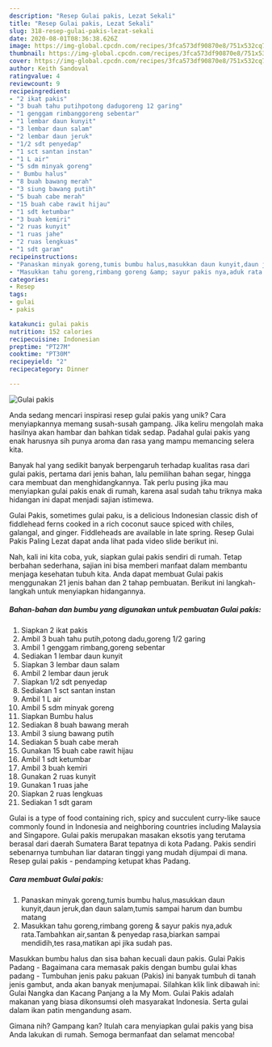 ```yaml
---
description: "Resep Gulai pakis, Lezat Sekali"
title: "Resep Gulai pakis, Lezat Sekali"
slug: 318-resep-gulai-pakis-lezat-sekali
date: 2020-08-01T08:36:38.626Z
image: https://img-global.cpcdn.com/recipes/3fca573df90870e8/751x532cq70/gulai-pakis-foto-resep-utama.jpg
thumbnail: https://img-global.cpcdn.com/recipes/3fca573df90870e8/751x532cq70/gulai-pakis-foto-resep-utama.jpg
cover: https://img-global.cpcdn.com/recipes/3fca573df90870e8/751x532cq70/gulai-pakis-foto-resep-utama.jpg
author: Keith Sandoval
ratingvalue: 4
reviewcount: 9
recipeingredient:
- "2 ikat pakis"
- "3 buah tahu putihpotong dadugoreng 12 garing"
- "1 genggam rimbanggoreng sebentar"
- "1 lembar daun kunyit"
- "3 lembar daun salam"
- "2 lembar daun jeruk"
- "1/2 sdt penyedap"
- "1 sct santan instan"
- "1 L air"
- "5 sdm minyak goreng"
- " Bumbu halus"
- "8 buah bawang merah"
- "3 siung bawang putih"
- "5 buah cabe merah"
- "15 buah cabe rawit hijau"
- "1 sdt ketumbar"
- "3 buah kemiri"
- "2 ruas kunyit"
- "1 ruas jahe"
- "2 ruas lengkuas"
- "1 sdt garam"
recipeinstructions:
- "Panaskan minyak goreng,tumis bumbu halus,masukkan daun kunyit,daun jeruk,dan daun salam,tumis sampai harum dan bumbu matang"
- "Masukkan tahu goreng,rimbang goreng &amp; sayur pakis nya,aduk rata.Tambahkan air,santan &amp; penyedap rasa,biarkan sampai mendidih,tes rasa,matikan api jika sudah pas."
categories:
- Resep
tags:
- gulai
- pakis

katakunci: gulai pakis 
nutrition: 152 calories
recipecuisine: Indonesian
preptime: "PT27M"
cooktime: "PT30M"
recipeyield: "2"
recipecategory: Dinner

---
```



![Gulai pakis](https://img-global.cpcdn.com/recipes/3fca573df90870e8/751x532cq70/gulai-pakis-foto-resep-utama.jpg)

Anda sedang mencari inspirasi resep gulai pakis yang unik? Cara menyiapkannya memang susah-susah gampang. Jika keliru mengolah maka hasilnya akan hambar dan bahkan tidak sedap. Padahal gulai pakis yang enak harusnya sih punya aroma dan rasa yang mampu memancing selera kita.

Banyak hal yang sedikit banyak berpengaruh terhadap kualitas rasa dari gulai pakis, pertama dari jenis bahan, lalu pemilihan bahan segar, hingga cara membuat dan menghidangkannya. Tak perlu pusing jika mau menyiapkan gulai pakis enak di rumah, karena asal sudah tahu triknya maka hidangan ini dapat menjadi sajian istimewa.

Gulai Pakis, sometimes gulai paku, is a delicious Indonesian classic dish of fiddlehead ferns cooked in a rich coconut sauce spiced with chiles, galangal, and ginger. Fiddleheads are available in late spring. Resep Gulai Pakis Paling Lezat dapat anda lihat pada video slide berikut ini.


Nah, kali ini kita coba, yuk, siapkan gulai pakis sendiri di rumah. Tetap berbahan sederhana, sajian ini bisa memberi manfaat dalam membantu menjaga kesehatan tubuh kita. Anda dapat membuat Gulai pakis menggunakan 21 jenis bahan dan 2 tahap pembuatan. Berikut ini langkah-langkah untuk menyiapkan hidangannya.

<!--inarticleads1-->

##### Bahan-bahan dan bumbu yang digunakan untuk pembuatan Gulai pakis:

1. Siapkan 2 ikat pakis
1. Ambil 3 buah tahu putih,potong dadu,goreng 1/2 garing
1. Ambil 1 genggam rimbang,goreng sebentar
1. Sediakan 1 lembar daun kunyit
1. Siapkan 3 lembar daun salam
1. Ambil 2 lembar daun jeruk
1. Siapkan 1/2 sdt penyedap
1. Sediakan 1 sct santan instan
1. Ambil 1 L air
1. Ambil 5 sdm minyak goreng
1. Siapkan  Bumbu halus
1. Sediakan 8 buah bawang merah
1. Ambil 3 siung bawang putih
1. Sediakan 5 buah cabe merah
1. Gunakan 15 buah cabe rawit hijau
1. Ambil 1 sdt ketumbar
1. Ambil 3 buah kemiri
1. Gunakan 2 ruas kunyit
1. Gunakan 1 ruas jahe
1. Siapkan 2 ruas lengkuas
1. Sediakan 1 sdt garam


Gulai is a type of food containing rich, spicy and succulent curry-like sauce commonly found in Indonesia and neighboring countries including Malaysia and Singapore. Gulai pakis merupakan masakan eksotis yang terutama berasal dari daerah Sumatera Barat tepatnya di kota Padang. Pakis sendiri sebenarnya tumbuhan liar dataran tinggi yang mudah dijumpai di mana. Resep gulai pakis - pendamping ketupat khas Padang. 

<!--inarticleads2-->

##### Cara membuat Gulai pakis:

1. Panaskan minyak goreng,tumis bumbu halus,masukkan daun kunyit,daun jeruk,dan daun salam,tumis sampai harum dan bumbu matang
1. Masukkan tahu goreng,rimbang goreng &amp; sayur pakis nya,aduk rata.Tambahkan air,santan &amp; penyedap rasa,biarkan sampai mendidih,tes rasa,matikan api jika sudah pas.


Masukkan bumbu halus dan sisa bahan kecuali daun pakis. Gulai Pakis Padang - Bagaimana cara memasak pakis dengan bumbu gulai khas padang - Tumbuhan jenis paku pakuan (Pakis) ini banyak tumbuh di tanah jenis gambut, anda akan banyak menjumapai. Silahkan klik link dibawah ini: Gulai Nangka dan Kacang Panjang a la My Mom. Gulai Pakis adalah makanan yang biasa dikonsumsi oleh masyarakat Indonesia. Serta gulai dalam ikan patin mengandung asam. 

Gimana nih? Gampang kan? Itulah cara menyiapkan gulai pakis yang bisa Anda lakukan di rumah. Semoga bermanfaat dan selamat mencoba!
